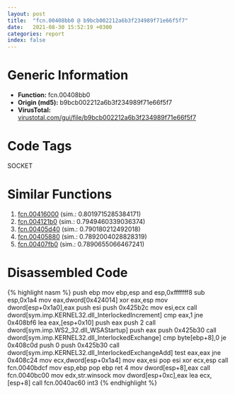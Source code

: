 ```yaml
---
layout: post
title:  "fcn.00408bb0 @ b9bcb002212a6b3f234989f71e66f5f7"
date:   2021-08-30 15:52:19 +0300
categories: report
index: false
---
```


# Generic Information
- **Function:** fcn.00408bb0
- **Origin (md5):** b9bcb002212a6b3f234989f71e66f5f7
- **VirusTotal:** [virustotal.com/gui/file/b9bcb002212a6b3f234989f71e66f5f7][virustotal_ref]

# Code Tags
<span class="tag" id="SOCKET">SOCKET</span>


# Similar Functions

1. [fcn.00416000][similar_1_ref] (sim.: 0.8019715285384171)
2. [fcn.004121b0][similar_2_ref] (sim.: 0.7949460339036374)
3. [fcn.00405d40][similar_3_ref] (sim.: 0.790180212492018)
4. [fcn.00405880][similar_4_ref] (sim.: 0.7892004028828319)
5. [fcn.00407fb0][similar_5_ref] (sim.: 0.7890655066467241)


# Disassembled Code

{% highlight nasm %}
push ebp
mov ebp,esp
and esp,0xfffffff8
sub esp,0x1a4
mov eax,dword[0x424014]
xor eax,esp
mov dword[esp+0x1a0],eax
push esi
push 0x425b2c
mov esi,ecx
call dword[sym.imp.KERNEL32.dll_InterlockedIncrement]
cmp eax,1
jne 0x408bf6
lea eax,[esp+0x10]
push eax
push 2
call dword[sym.imp.WS2_32.dll_WSAStartup]
push eax
push 0x425b30
call dword[sym.imp.KERNEL32.dll_InterlockedExchange]
cmp byte[ebp+8],0
je 0x408c0d
push 0
push 0x425b30
call dword[sym.imp.KERNEL32.dll_InterlockedExchangeAdd]
test eax,eax
jne 0x408c24
mov ecx,dword[esp+0x1a4]
mov eax,esi
pop esi
xor ecx,esp
call fcn.0040bdcf
mov esp,ebp
pop ebp
ret 4
mov dword[esp+8],eax
call fcn.0040bc00
mov edx,str.winsock
mov dword[esp+0xc],eax
lea ecx,[esp+8]
call fcn.0040ac60
int3 
{% endhighlight %}


[similar_1_ref]: /report/fcn.00416000@0aa2d73a5300dff2412388945614b507
[similar_2_ref]: /report/fcn.004121b0@0aa2d73a5300dff2412388945614b507
[similar_3_ref]: /report/fcn.00405d40@b9bcb002212a6b3f234989f71e66f5f7
[similar_4_ref]: /report/fcn.00405880@b9bcb002212a6b3f234989f71e66f5f7
[similar_5_ref]: /report/fcn.00407fb0@0aa2d73a5300dff2412388945614b507
[virustotal_ref]: https://www.virustotal.com/gui/file/b9bcb002212a6b3f234989f71e66f5f7